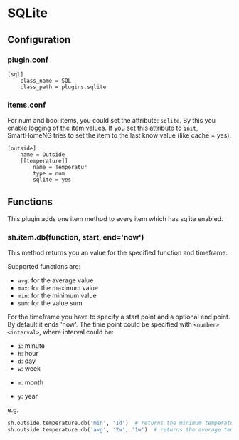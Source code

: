 # SQLite

## Configuration

### plugin.conf

```
[sql]
    class_name = SQL
    class_path = plugins.sqlite
```

### items.conf

For num and bool items, you could set the attribute: `sqlite`. By this you enable logging of the item values.
If you set this attribute to `init`, SmartHomeNG tries to set the item to the last know value (like cache = yes).

```
[outside]
    name = Outside
    [[temperature]]
        name = Temperatur
        type = num
        sqlite = yes
```


## Functions
This plugin adds one item method to every item which has sqlite enabled.

### sh.item.db(function, start, end='now')

This method returns you an value for the specified function and timeframe.

Supported functions are:

   * `avg`: for the average value
   * `max`: for the maximum value
   * `min`: for the minimum value
   * `sum`: for the value sum

For the timeframe you have to specify a start point and a optional end point. By default it ends 'now'.
The time point could be specified with `<number><interval>`, where interval could be:

   * `i`: minute
   * `h`: hour
   * `d`: day
   * `w`: week
   + `m`: month
   * `y`: year

e.g.
```python
sh.outside.temperature.db('min', '1d')  # returns the minimum temperature within the last day
sh.outside.temperature.db('avg', '2w', '1w')  # returns the average temperature of the week before last week
```
